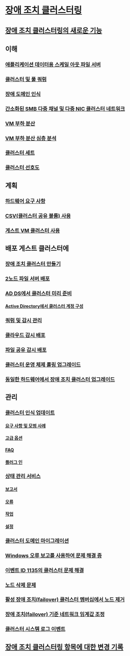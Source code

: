 # [장애 조치 클러스터링](failover-clustering-overview.md)
## [장애 조치 클러스터링의 새로운 기능](whats-new-in-failover-clustering.md)
## 이해
### [애플리케이션 데이터용 스케일 아웃 파일 서버](sofs-overview.md)
### [클러스터 및 풀 쿼럼](../storage/storage-spaces/understand-quorum.md)
### [장애 도메인 인식](fault-domains.md)
### [간소화된 SMB 다중 채널 및 다중 NIC 클러스터 네트워크](smb-multichannel.md)
### [VM 부하 분산](vm-load-balancing-overview.md)
### [VM 부하 분산 심층 분석](vm-load-balancing-deep-dive.md)
### [클러스터 세트](../storage/storage-spaces/cluster-sets.md)
### [클러스터 선호도](cluster-affinity.md)
## 계획
### [하드웨어 요구 사항](clustering-requirements.md)
### [CSV(클러스터 공유 볼륨) 사용](failover-cluster-csvs.md)
### [게스트 VM 클러스터 사용](../storage/storage-spaces/storage-spaces-direct-in-vm.md)
## 배포 게스트 클러스터에
### [장애 조치 클러스터 만들기](create-failover-cluster.md)
### [2노드 파일 서버 배포](deploy-two-node-clustered-file-server.md)
### [AD DS에서 클러스터 미리 준비](prestage-cluster-adds.md)
#### [Active Directory에서 클러스터 계정 구성](configure-ad-accounts.md)
### [쿼럼 및 감시 관리](manage-cluster-quorum.md)
### [클라우드 감시 배포](deploy-cloud-witness.md)
### [파일 공유 감시 배포](file-share-witness.md)
### [클러스터 운영 체제 롤링 업그레이드](cluster-operating-system-rolling-upgrade.md)
### [동일한 하드웨어에서 장애 조치 클러스터 업그레이드](upgrade-option-same-hardware.md)
## 관리
### [클러스터 인식 업데이트](cluster-aware-updating.md)
#### [요구 사항 및 모범 사례](cluster-aware-updating-requirements.md)
#### [고급 옵션](cluster-aware-updating-options.md)
#### [FAQ](cluster-aware-updating-faq.md)
#### [플러그 인](cluster-aware-updating-plug-ins.md)
### [상태 관리 서비스](health-service-overview.md)
#### [보고서](health-service-reports.md)
#### [오류](health-service-faults.md)
#### [작업](health-service-actions.md)
#### [설정](health-service-settings.md)
### [클러스터 도메인 마이그레이션](cluster-domain-migration.md)
### [Windows 오류 보고를 사용하여 문제 해결 중](troubleshooting-using-WER-reports.md)
### [이벤트 ID 1135의 클러스터 문제 해결](../troubleshoot/troubleshooting-cluster-event-id-1135.md)
### [노드 삭제 문제](../troubleshoot/problem-nodes-failover-cluster.md)
### [활성 장애 조치(failover) 클러스터 멤버십에서 노드 제거](../troubleshoot/nodes-failover-cluster-vmware.md)
### [장애 조치(failover) 기준 네트워크 임계값 조정](../troubleshoot/iaas-sql-failover-cluster.md)
### [클러스터 시스템 로그 이벤트](system-events.md)
## [장애 조치 클러스터링 항목에 대한 변경 기록](clustering-change-history.md)
